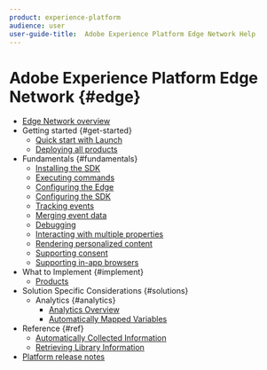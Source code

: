```yaml
---
product: experience-platform
audience: user
user-guide-title:  Adobe Experience Platform Edge Network Help
---
```


# Adobe Experience Platform Edge Network {#edge}

* [Edge Network overview](home.md)
* Getting started {#get-started}
  * [Quick start with Launch](getting-started/quick-start-with-launch.md)
  * [Deploying all products](getting-started/deploying-all-products.md)
* Fundamentals {#fundamentals}
  * [Installing the SDK](fundamentals/installing-the-sdk.md)
  * [Executing commands](fundamentals/executing-commands.md)
  * [Configuring the Edge](fundamentals/edge-configuration.md)
  * [Configuring the SDK](fundamentals/configuring-the-sdk.md)
  * [Tracking events](fundamentals/tracking-events.md)
  * [Merging event data](fundamentals/merging-event-data.md)
  * [Debugging](fundamentals/debugging.md)
  * [Interacting with multiple properties](fundamentals/interacting-with-multiple-properties.md)
  * [Rendering personalized content](fundamentals/rendering-personalization-content.md)
  * [Supporting consent](fundamentals/supporting-consent.md)
  * [Supporting in-app browsers](fundamentals/supporting-in-app-browsers.md)
* What to Implement {#implement}
  * [Products](what-to-implement/commerce.md)
* Solution Specific Considerations {#solutions}
  * Analytics {#analytics}
    * [Analytics Overview](solution-specific/analytics/analytics-overview.md)
    * [Automatically Mapped Variables](solution-specific/analytics/automatically-mapped-vars.md)
* Reference {#ref}
  * [Automatically Collected Information](reference/automatic-information.md)
  * [Retrieving Library Information](reference/retrieving-library-information.md)
* [Platform release notes](https://www.adobe.com/go/platform-release-notes-en)
